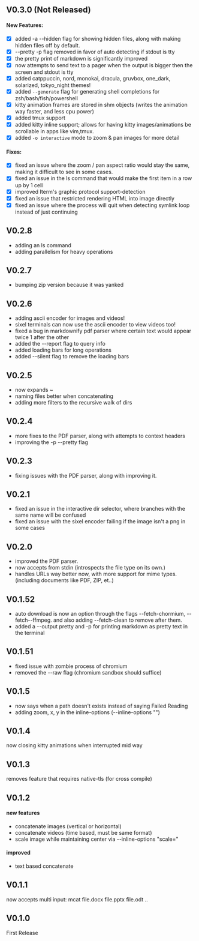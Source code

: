 ## V0.3.0 (Not Released)
#### New Features:
- [x] added -a --hidden flag for showing hidden files, along with making hidden files off by default.
- [x] --pretty -p flag removed in favor of auto detecting if stdout is tty
- [x] the pretty print of markdown is significantly improved
- [x] now attempts to send text to a pager when the output is bigger then the screen and stdout is tty
- [x] added catppuccin, nord, monokai, dracula, gruvbox, one_dark, solarized, tokyo_night themes!
- [x] added `--generate` flag for generating shell completions for zsh/bash/fish/powershell
- [x] kitty animation frames are stored in shm objects (writes the animation way faster, and less cpu power)
- [x] added tmux support
- [x] added kitty inline support; allows for having kitty images/animations be scrollable in apps like vim,tmux.
- [x] added `-o interactive` mode to zoom & pan images for more detail
#### Fixes:
- [x] fixed an issue where the zoom / pan aspect ratio would stay the same, making it difficult to see in some cases.
- [x] fixed an issue in the ls command that would make the first item in a row up by 1 cell
- [x] improved Iterm's graphic protocol support-detection
- [x] fixed an issue that restricted rendering HTML into image directly
- [x] fixed an issue where the process will quit when detecting symlink loop instead of just continuing

## V0.2.8
- adding an ls command
- adding parallelism for heavy operations

## V0.2.7
- bumping zip version because it was yanked

## V0.2.6
* adding ascii encoder for images and videos!
* sixel terminals can now use the ascii encoder to view videos too!
* fixed a bug in markdownify pdf parser where certain text would appear twice 1 after the other
* added the --report flag to query info
* added loading bars for long operations
* added --silent flag to remove the loading bars

## V0.2.5
* now expands ~
* naming files better when concatenating
* adding more filters to the recursive walk of dirs

## V0.2.4
* more fixes to the PDF parser, along with attempts to context headers
* improving the -p --pretty flag

## V0.2.3
* fixing issues with the PDF parser, along with improving it.

## V0.2.1
* fixed an issue in the interactive dir selector, where branches with the same name will be confused
* fixed an issue with the sixel encoder failing if the image isn't a png in some cases

## V0.2.0
* improved the PDF parser.
* now accepts from stdin (introspects the file type on its own.)
* handles URLs way better now, with more support for mime types. (including documents like PDF, ZIP, et..)

## V0.1.52
* auto download is now an option through the flags --fetch-chormium, --fetch--ffmpeg. and also adding --fetch-clean to remove after them.
* added a --output pretty and -p for printing markdown as pretty text in the terminal

## V0.1.51
* fixed issue with zombie process of chromium
* removed the --raw flag (chromium sandbox should suffice)

## V0.1.5
* now says when a path doesn't exists instead of saying Failed Reading
* adding zoom, x, y in the inline-options (--inline-options "")

## V0.1.4
now closing kitty animations when interrupted mid way

## V0.1.3
removes feature that requires native-tls (for cross compile)

## V0.1.2
#### new features  
* concatenate images (vertical or horizontal)  
* concatenate videos (time based, must be same format)  
* scale image while maintaining center via --inline-options "scale=<f32>"
#### improved  
* text based concatenate

## V0.1.1
now accepts multi input:
mcat file.docx file.pptx file.odt ..

## V0.1.0
First Release
